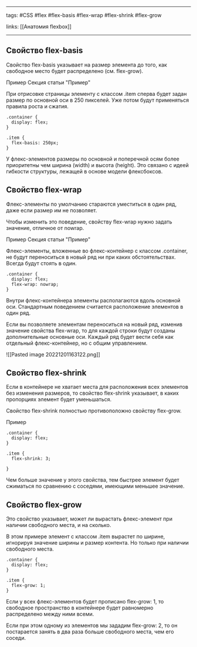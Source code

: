 ____

tags: #CSS #flex #flex-basis #flex-wrap #flex-shrink #flex-grow

links: [[Анатомия flexbox]]

_____

## Свойство flex-basis 

Свойство flex-basis указывает на размер элемента до того, как свободное место будет распределено 
(см. flex-grow).

Пример
Секция статьи "Пример"

При отрисовке страницы элементу с классом .item сперва будет задан размер по основной оси в 250 пикселей. Уже потом будут применяться правила роста и сжатия.
~~~
.container {
  display: flex;
}

.item {
  flex-basis: 250px;
}
~~~
У флекс-элементов размеры по основной и поперечной осям более приоритетны чем ширина (width) и высота (height). Это связано с идеей гибкости структуры, лежащей в основе модели флексбоксов.

## Свойство flex-wrap

Флекс-элементы по умолчанию стараются уместиться в один ряд, даже если размер им не позволяет.

Чтобы изменить это поведение, свойству flex-wrap нужно задать значение, отличное от nowrap.

Пример
Секция статьи "Пример"

Флекс-элементы, вложенные во флекс-контейнер с классом .container, не будут переноситься в новый ряд ни при каких обстоятельствах. Всегда будут стоять в один.
~~~
.container {
  display: flex;
  flex-wrap: nowrap;
}
~~~
Внутри флекс-контейнера элементы располагаются вдоль основной оси. Стандартным поведением считается расположение элементов в один ряд.

Если вы позволяете элементам переноситься на новый ряд, изменив значение свойства flex-wrap, то для каждой строки будут созданы дополнительные основные оси. Каждый ряд будет вести себя как отдельный флекс-контейнер, но с общим управлением.

![[Pasted image 20221201163122.png]]

## Свойство flex-shrink

Если в контейнере не хватает места для расположения всех элементов без изменения размеров, то свойство flex-shrink указывает, в каких пропорциях элемент будет уменьшаться.

Свойство flex-shrink полностью противоположно свойству flex-grow.

Пример
~~~
.container {
  display: flex;
}

.item {
  flex-shrink: 3;

}
~~~
Чем больше значение у этого свойства, тем быстрее элемент будет сжиматься по сравнению с соседями, имеющими меньшее значение.

## Свойство flex-grow
Это свойство указывает, может ли вырастать флекс-элемент при наличии свободного места, и на сколько.

В этом примере элемент с классом .item вырастет по ширине, игнорируя значение ширины и размер контента. Но только при наличии свободного места.
~~~
.container {
  display: flex;
}

.item {
  flex-grow: 1;
}
~~~
Если у всех флекс-элементов будет прописано flex-grow: 1, то свободное пространство в контейнере будет равномерно распределено между ними всеми.

Если при этом одному из элементов мы зададим flex-grow: 2, то он постарается занять в два раза больше свободного места, чем его соседи.